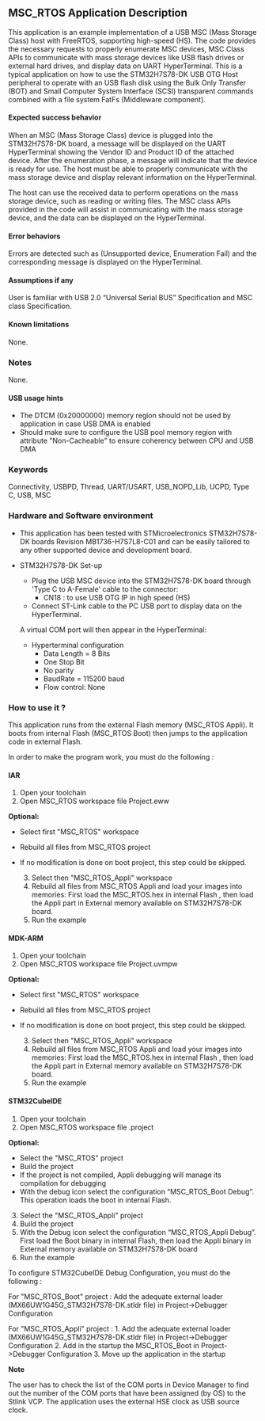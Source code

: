 ## <b>MSC_RTOS Application Description</b>

This application is an example implementation of a USB MSC (Mass Storage Class) host with FreeRTOS, supporting high-speed (HS).
The code provides the necessary requests to properly enumerate MSC devices, MSC Class APIs to communicate with mass storage devices like USB flash drives or external hard drives, and display data on UART HyperTerminal.
This is a typical application on how to use the STM32H7S78-DK USB OTG Host peripheral to operate with an USB flash disk using the Bulk Only Transfer (BOT) and Small Computer System Interface (SCSI) transparent commands combined with a file system FatFs (Middleware component).

####  <b>Expected success behavior</b>

When an MSC (Mass Storage Class) device is plugged into the STM32H7S78-DK board, a message will be displayed on the UART HyperTerminal showing the Vendor ID and Product ID of the attached device. After the enumeration phase, a message will indicate that the device is ready for use. The host must be able to properly communicate with the mass storage device and display relevant information on the HyperTerminal.

The host can use the received data to perform operations on the mass storage device, such as reading or writing files. The MSC class APIs provided in the code will assist in communicating with the mass storage device, and the data can be displayed on the HyperTerminal.

#### <b>Error behaviors</b>

Errors are detected such as (Unsupported device, Enumeration Fail) and the corresponding message is displayed on the HyperTerminal.

#### <b>Assumptions if any</b>

User is familiar with USB 2.0 “Universal Serial BUS” Specification and MSC class Specification.

#### <b>Known limitations</b>
None.

### <b>Notes</b>
None.

#### <b>USB usage hints</b>

- The DTCM (0x20000000) memory region should not be used by application in case USB DMA is enabled
- Should make sure to configure the USB pool memory region with attribute "Non-Cacheable" to ensure coherency between CPU and USB DMA

### <b>Keywords</b>

Connectivity, USBPD, Thread, UART/USART, USB_NOPD_Lib, UCPD, Type C, USB, MSC

### <b>Hardware and Software environment</b>

  - This application has been tested with STMicroelectronics STM32H7S78-DK boards Revision MB1736-H7S7L8-C01 and can be easily tailored to any other supported device and development board.

- STM32H7S78-DK Set-up
    - Plug the USB MSC device into the STM32H7S78-DK board through 'Type C  to A-Female' cable to the connector:
      - CN18 : to use USB OTG IP in high speed (HS)
    - Connect ST-Link cable to the PC USB port to display data on the HyperTerminal.

    A virtual COM port will then appear in the HyperTerminal:
     - Hyperterminal configuration
       - Data Length = 8 Bits
       - One Stop Bit
       - No parity
       - BaudRate = 115200 baud
       - Flow control: None

### <b>How to use it ?</b>

This application runs from the external Flash memory (MSC_RTOS Appli).
It boots from internal Flash (MSC_RTOS Boot) then jumps to the application code in external Flash.

In order to make the program work, you must do the following :

#### <b>IAR</b>
  1. Open your toolchain
  2. Open MSC_RTOS workspace file Project.eww

<b>Optional:</b>

- Select first "MSC_RTOS" workspace
- Rebuild all files from MSC_RTOS project
- If no modification is done on boot project, this step could be skipped.

  3. Select then "MSC_RTOS_Appli" workspace
  4. Rebuild all files from MSC_RTOS Appli and load your images into memories: First load the MSC_RTOS.hex in internal Flash , then load
     the Appli part in External memory available on STM32H7S78-DK board.
  5. Run the example


#### <b>MDK-ARM</b>
  1. Open your toolchain
  2. Open MSC_RTOS workspace file Project.uvmpw

<b>Optional:</b>

- Select first "MSC_RTOS" workspace
- Rebuild all files from MSC_RTOS project
- If no modification is done on boot project, this step could be skipped.

  3. Select then "MSC_RTOS_Appli" workspace
  4. Rebuild all files from MSC_RTOS Appli and load your images into memories: First load the MSC_RTOS.hex in internal Flash , then load
     the Appli part in External memory available on STM32H7S78-DK board.
  5. Run the example


#### <b>STM32CubeIDE</b>
  1. Open your toolchain
  2. Open MSC_RTOS workspace file .project

<b>Optional:</b>

- Select the "MSC_RTOS" project
- Build the project
- If the project is not compiled, Appli debugging will manage its compilation
   for debugging
 - With the debug icon select the configuration “MSC_RTOS_Boot Debug”.
   This operation loads the boot in internal Flash.

  3. Select the "MSC_RTOS_Appli" project
  4. Build the project
  5. With the Debug icon select the configuration “MSC_RTOS_Appli Debug”. First load the Boot binary in internal Flash, then load the Appli binary in
     External memory available on STM32H7S78-DK board
  6. Run the example

To configure STM32CubeIDE Debug Configuration, you must do the following :

For "MSC_RTOS_Boot" project :
    Add the adequate external loader (MX66UW1G45G_STM32H7S78-DK.stldr file) in Project->Debugger Configuration

For "MSC_RTOS_Appli" project :
    1. Add the adequate external loader (MX66UW1G45G_STM32H7S78-DK.stldr file) in Project->Debugger Configuration
    2. Add in the startup the MSC_RTOS_Boot in Project->Debugger Configuration
    3. Move up the application in the startup

<b>Note</b>

The user has to check the list of the COM ports in Device Manager to find out the number of the COM ports that have been assigned (by OS) to the Stlink VCP.
The application uses the external HSE clock as USB source clock.
